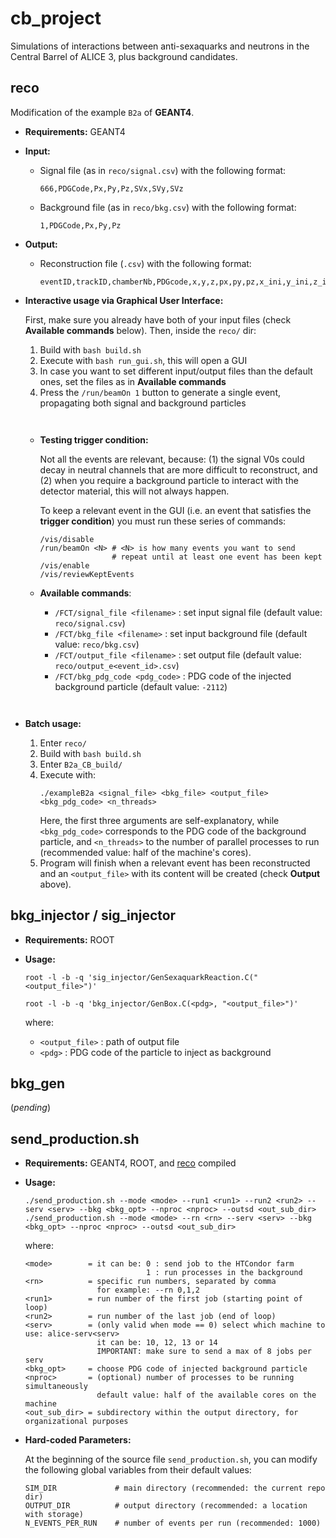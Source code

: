 **cb_project**
==============

Simulations of interactions between anti-sexaquarks and neutrons in the Central Barrel of ALICE 3, plus background candidates.

## **reco**

  Modification of the example `B2a` of **GEANT4**.

* **Requirements:** GEANT4

* **Input:**

  * Signal file (as in `reco/signal.csv`) with the following format:

    ```
    666,PDGCode,Px,Py,Pz,SVx,SVy,SVz
    ```

  * Background file (as in `reco/bkg.csv`) with the following format:

    ```
    1,PDGCode,Px,Py,Pz
    ```

* **Output:**

  * Reconstruction file (`.csv`) with the following format:

    ```
    eventID,trackID,chamberNb,PDGcode,x,y,z,px,py,pz,x_ini,y_ini,z_ini,px_ini,py_ini,pz_ini,Edep,process,issignal,motherID,mother_PDGcode,mother_issignal,mother_x,mother_y,mother_z,mother_px,mother_py,mother_pz
    ```

* **Interactive usage via Graphical User Interface:**

  First, make sure you already have both of your input files (check **Available commands** below). Then, inside the `reco/` dir:

  1. Build with `bash build.sh`
  2. Execute with `bash run_gui.sh`, this will open a GUI
  3. In case you want to set different input/output files than the default ones, set the files as in **Available commands**
  4. Press the `/run/beamOn 1` button to generate a single event, propagating both signal and background particles

  ` `
  * **Testing trigger condition:**

    Not all the events are relevant, because: (1) the signal V0s could decay in neutral channels that are more difficult to reconstruct, and (2) when you require a background particle to interact with the detector material, this will not always happen.

    To keep a relevant event in the GUI (i.e. an event that satisfies the **trigger condition**) you must run these series of commands:

    ```
    /vis/disable
    /run/beamOn <N> # <N> is how many events you want to send
                    # repeat until at least one event has been kept
    /vis/enable
    /vis/reviewKeptEvents
    ```

  * **Available commands**:

    * `/FCT/signal_file <filename>` : set input signal file (default value: `reco/signal.csv`)
    * `/FCT/bkg_file <filename>` : set input background file  (default value: `reco/bkg.csv`)
    * `/FCT/output_file <filename>` : set output file  (default value: `reco/output_e<event_id>.csv`)
    * `/FCT/bkg_pdg_code <pdg_code>` : PDG code of the injected background particle (default value: `-2112`)

` `
* **Batch usage:**

  1. Enter `reco/`
  2. Build with `bash build.sh`
  3. Enter `B2a_CB_build/`
  4. Execute with:
     ```
     ./exampleB2a <signal_file> <bkg_file> <output_file> <bkg_pdg_code> <n_threads>
     ```
     Here, the first three arguments are self-explanatory, while `<bkg_pdg_code>` corresponds to the PDG code of the background particle, and `<n_threads>` to the number of parallel processes to run (recommended value: half of the machine's cores).
  5. Program will finish when a relevant event has been reconstructed and an `<output_file>` with its content will be created (check **Output** above).

## **bkg_injector** / **sig_injector**

* **Requirements:** ROOT

* **Usage:**

  `root -l -b -q 'sig_injector/GenSexaquarkReaction.C("<output_file>")'`

  `root -l -b -q 'bkg_injector/GenBox.C(<pdg>, "<output_file>")'`

  where:
  * `<output_file>` : path of output file
  * `<pdg>` : PDG code of the particle to inject as background

## **bkg_gen**

  (_pending_)

## **send_production.sh**

* **Requirements:** GEANT4, ROOT, and [reco](#reco) compiled

* **Usage:**

  ```
  ./send_production.sh --mode <mode> --run1 <run1> --run2 <run2> --serv <serv> --bkg <bkg_opt> --nproc <nproc> --outsd <out_sub_dir>
  ./send_production.sh --mode <mode> --rn <rn> --serv <serv> --bkg <bkg_opt> --nproc <nproc> --outsd <out_sub_dir>
  ```

  where:
  ```
  <mode>        = it can be: 0 : send job to the HTCondor farm
                             1 : run processes in the background
  <rn>          = specific run numbers, separated by comma
                  for example: --rn 0,1,2
  <run1>        = run number of the first job (starting point of loop)
  <run2>        = run number of the last job (end of loop)
  <serv>        = (only valid when mode == 0) select which machine to use: alice-serv<serv>
                  it can be: 10, 12, 13 or 14
                  IMPORTANT: make sure to send a max of 8 jobs per serv
  <bkg_opt>     = choose PDG code of injected background particle
  <nproc>       = (optional) number of processes to be running simultaneously
                  default value: half of the available cores on the machine
  <out_sub_dir> = subdirectory within the output directory, for organizational purposes
  ```

* **Hard-coded Parameters:**

  At the beginning of the source file `send_production.sh`, you can modify the following global variables from their default values:

  ```
  SIM_DIR             # main directory (recommended: the current repo dir)
  OUTPUT_DIR          # output directory (recommended: a location with storage)
  N_EVENTS_PER_RUN    # number of events per run (recommended: 1000)
  ```

